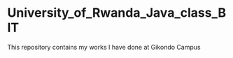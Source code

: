 # University_of_Rwanda_Java_class_BIT
This repository contains my works I have done at Gikondo Campus
